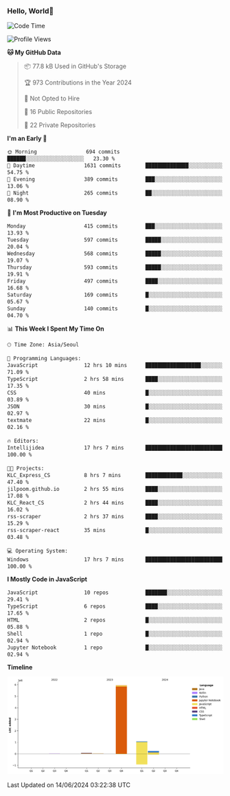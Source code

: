 
### Hello, World🐤

<!--START_SECTION:waka-->
![Code Time](http://img.shields.io/badge/Code%20Time-407%20hrs%2035%20mins-blue)

![Profile Views](http://img.shields.io/badge/Profile%20Views-13-blue)

**🐱 My GitHub Data** 

> 📦 77.8 kB Used in GitHub's Storage 
 > 
> 🏆 973 Contributions in the Year 2024
 > 
> 🚫 Not Opted to Hire
 > 
> 📜 16 Public Repositories 
 > 
> 🔑 22 Private Repositories 
 > 
**I'm an Early 🐤** 

```text
🌞 Morning                694 commits         ██████░░░░░░░░░░░░░░░░░░░   23.30 % 
🌆 Daytime                1631 commits        ██████████████░░░░░░░░░░░   54.75 % 
🌃 Evening                389 commits         ███░░░░░░░░░░░░░░░░░░░░░░   13.06 % 
🌙 Night                  265 commits         ██░░░░░░░░░░░░░░░░░░░░░░░   08.90 % 
```
📅 **I'm Most Productive on Tuesday** 

```text
Monday                   415 commits         ███░░░░░░░░░░░░░░░░░░░░░░   13.93 % 
Tuesday                  597 commits         █████░░░░░░░░░░░░░░░░░░░░   20.04 % 
Wednesday                568 commits         █████░░░░░░░░░░░░░░░░░░░░   19.07 % 
Thursday                 593 commits         █████░░░░░░░░░░░░░░░░░░░░   19.91 % 
Friday                   497 commits         ████░░░░░░░░░░░░░░░░░░░░░   16.68 % 
Saturday                 169 commits         █░░░░░░░░░░░░░░░░░░░░░░░░   05.67 % 
Sunday                   140 commits         █░░░░░░░░░░░░░░░░░░░░░░░░   04.70 % 
```


📊 **This Week I Spent My Time On** 

```text
🕑︎ Time Zone: Asia/Seoul

💬 Programming Languages: 
JavaScript               12 hrs 10 mins      ██████████████████░░░░░░░   71.09 % 
TypeScript               2 hrs 58 mins       ████░░░░░░░░░░░░░░░░░░░░░   17.35 % 
CSS                      40 mins             █░░░░░░░░░░░░░░░░░░░░░░░░   03.89 % 
JSON                     30 mins             █░░░░░░░░░░░░░░░░░░░░░░░░   02.97 % 
textmate                 22 mins             █░░░░░░░░░░░░░░░░░░░░░░░░   02.16 % 

🔥 Editors: 
Intellijidea             17 hrs 7 mins       █████████████████████████   100.00 % 

🐱‍💻 Projects: 
KLC_Express_CS           8 hrs 7 mins        ████████████░░░░░░░░░░░░░   47.40 % 
jilpoom.github.io        2 hrs 55 mins       ████░░░░░░░░░░░░░░░░░░░░░   17.08 % 
KLC_React_CS             2 hrs 44 mins       ████░░░░░░░░░░░░░░░░░░░░░   16.02 % 
rss-scraper              2 hrs 37 mins       ████░░░░░░░░░░░░░░░░░░░░░   15.29 % 
rss-scraper-react        35 mins             █░░░░░░░░░░░░░░░░░░░░░░░░   03.48 % 

💻 Operating System: 
Windows                  17 hrs 7 mins       █████████████████████████   100.00 % 
```

**I Mostly Code in JavaScript** 

```text
JavaScript               10 repos            ███████░░░░░░░░░░░░░░░░░░   29.41 % 
TypeScript               6 repos             ████░░░░░░░░░░░░░░░░░░░░░   17.65 % 
HTML                     2 repos             █░░░░░░░░░░░░░░░░░░░░░░░░   05.88 % 
Shell                    1 repo              █░░░░░░░░░░░░░░░░░░░░░░░░   02.94 % 
Jupyter Notebook         1 repo              █░░░░░░░░░░░░░░░░░░░░░░░░   02.94 % 
```



**Timeline**

![Lines of Code chart](https://raw.githubusercontent.com/jilpoom/jilpoom/main/assets/bar_graph.png)


 Last Updated on 14/06/2024 03:22:38 UTC
<!--END_SECTION:waka-->
